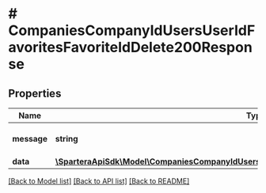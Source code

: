 # # CompaniesCompanyIdUsersUserIdFavoritesFavoriteIdDelete200Response

## Properties

Name | Type | Description | Notes
------------ | ------------- | ------------- | -------------
**message** | **string** | Response status message |
**data** | [**\SparteraApiSdk\Model\CompaniesCompanyIdUsersUserIdFavoritesFavoriteIdDelete200ResponseData**](CompaniesCompanyIdUsersUserIdFavoritesFavoriteIdDelete200ResponseData.md) |  |

[[Back to Model list]](../../README.md#models) [[Back to API list]](../../README.md#endpoints) [[Back to README]](../../README.md)
